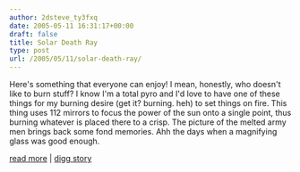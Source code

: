 ```yaml
---
author: 2dsteve_ty3fxq
date: 2005-05-11 16:31:17+00:00
draft: false
title: Solar Death Ray
type: post
url: /2005/05/11/solar-death-ray/
---
```


Here's something that everyone can enjoy! I mean, honestly, who doesn't like to burn stuff? I know I'm a total pyro and I'd love to have one of these things for my burning desire (get it? burning. heh) to set things on fire. This thing uses 112 mirrors to focus the power of the sun onto a single point, thus burning whatever is placed there to a crisp. The picture of the melted army men brings back some fond memories. Ahh the days when a magnifying glass was good enough.

[read more](http://www.solardeathray.com/) | [digg story](http://digg.com/links/The_home_of_the_Solar_Death_Ray)
